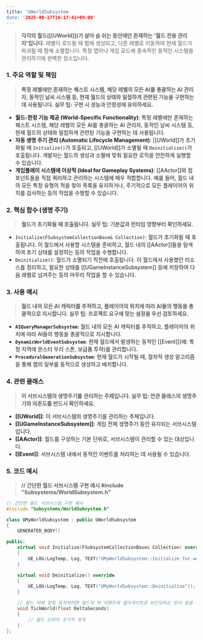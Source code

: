 ```yaml
---
title: 'UWorldSubsystem
date: '2025-08-17T16:17:41+09:00'
---
```



> **각각의 월드([[UWorld]])가 살아 숨 쉬는 동안에만 존재하는 '월드 전용 관리자'입니다.** 레벨이 로드될 때 함께 생성되고, 다른 레벨로 이동하여 현재 월드가 파괴될 때 함께 소멸합니다. 특정 맵이나 게임 모드에 종속적인 동적인 시스템을 관리하기에 완벽한 장소입니다.

### **1. 주요 역할 및 책임**
> **특정 레벨에만 존재하는 퀘스트 시스템, 해당 레벨의 모든 AI를 총괄하는 AI 관리자, 동적인 날씨 시스템 등, 현재 월드의 상태와 밀접하게 관련된 기능을 구현하는 데 사용됩니다. 실무 팁: 구현 시 성능과 안정성에 유의하세요.**
* **월드-한정 기능 제공 (World-Specific Functionality)**:
	특정 레벨에만 존재하는 퀘스트 시스템, 해당 레벨의 모든 AI를 총괄하는 AI 관리자, 동적인 날씨 시스템 등, 현재 월드의 상태와 밀접하게 관련된 기능을 구현하는 데 사용됩니다.
* **자동 생명 주기 관리 (Automatic Lifecycle Management)**:
	[[UWorld]]가 초기화될 때 `Initialize()`가 호출되고, [[UWorld]]가 소멸될 때 `Deinitialize()`가 호출됩니다. 개발자는 월드의 생성과 소멸에 맞춰 필요한 로직을 안전하게 실행할 수 있습니다.
* **게임플레이 시스템에 이상적 (Ideal for Gameplay Systems)**:
	[[AActor]]와 컴포넌트들을 직접 쿼리하고 관리하는 시스템에 매우 적합합니다. 예를 들어, 월드 내의 모든 특정 유형의 적을 찾아 목록을 유지하거나, 주기적으로 모든 플레이어의 위치를 검사하는 등의 작업을 수행할 수 있습니다.

### **2. 핵심 함수 (생명 주기)**
> **월드가 초기화될 때 호출됩니다. 실무 팁: 기본값과 런타임 영향부터 확인하세요.**
* `Initialize(FSubsystemCollectionBase& Collection)`:
	월드가 초기화될 때 호출됩니다. 이 월드에서 사용할 시스템을 준비하고, 월드 내의 [[AActor]]들을 탐색하여 초기 상태를 설정하는 등의 작업을 수행합니다.
* `Deinitialize()`:
	월드가 소멸되기 직전에 호출됩니다. 이 월드에서 사용했던 리소스를 정리하고, 필요한 상태를 [[UGameInstanceSubsystem]] 등에 저장하여 다음 레벨로 넘겨주는 등의 마무리 작업을 할 수 있습니다.

### **3. 사용 예시**
> **월드 내의 모든 AI 캐릭터를 추적하고, 플레이어의 위치에 따라 AI들의 행동을 총괄적으로 지시합니다. 실무 팁: 프로젝트 요구에 맞는 설정을 우선 검토하세요.**
* **`AIQueryManagerSubsystem`**:
	월드 내의 모든 AI 캐릭터를 추적하고, 플레이어의 위치에 따라 AI들의 행동을 총괄적으로 지시합니다.
* **`DynamicWorldEventSubsystem`**:
	현재 월드에서 발생하는 동적인 [[Event]](예: 특정 지역에 몬스터 무리 스폰, 보급품 투하)를 관리합니다.
* **`ProceduralGenerationSubsystem`**:
	현재 월드가 시작될 때, 절차적 생성 알고리즘을 통해 맵의 일부를 동적으로 생성하고 배치합니다.

### **4. 관련 클래스**
> **이 서브시스템의 생명주기를 관리하는 주체입니다. 실무 팁: 연관 클래스의 생명주기와 의존도를 반드시 확인하세요.**
* **[[UWorld]]**:
	이 서브시스템의 생명주기를 관리하는 주체입니다.
* **[[UGameInstanceSubsystem]]**:
	게임 전체 생명주기 동안 유지되는 서브시스템입니다.
* **[[AActor]]**:
	월드를 구성하는 기본 단위로, 서브시스템이 관리할 수 있는 대상입니다.
* **[[Event]]**:
	서브시스템 내에서 동적인 이벤트를 처리하는 데 사용될 수 있습니다.

### **5. 코드 예시**
> **// 간단한 월드 서브시스템 구현 예시 #include "Subsystems/WorldSubsystem.h"**
```cpp
// 간단한 월드 서브시스템 구현 예시
#include "Subsystems/WorldSubsystem.h"

class UMyWorldSubsystem : public UWorldSubsystem
{
    GENERATED_BODY()

public:
    virtual void Initialize(FSubsystemCollectionBase& Collection) override
    {
        UE_LOG(LogTemp, Log, TEXT("UMyWorldSubsystem::Initialize for world %s"), *GetWorld()->GetName());
    }

    virtual void Deinitialize() override
    {
        UE_LOG(LogTemp, Log, TEXT("UMyWorldSubsystem::Deinitialize"));
    }

    // 월드 틱에 맞춰 동작하려면 월드의 틱 이벤트에 델리게이트로 바인딩하는 방식 등을 사용
    void TickWorld(float DeltaSeconds)
    {
        // 월드 단위의 주기적 로직
    }
};
```
